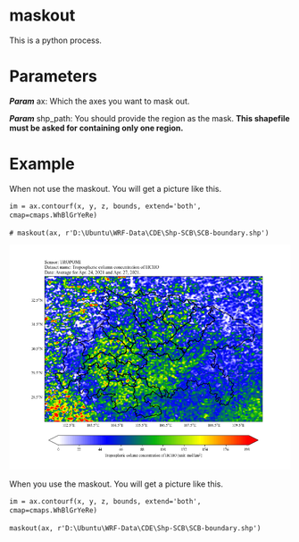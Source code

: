 # maskout

This is a python process.

# Parameters 

***Param*** ax: Which the axes you want to mask out.

***Param*** shp_path: You should provide the region as the mask. **This shapefile must be asked for containing only one region.**

# Example

When not use the maskout. You will get a picture like this.

```
im = ax.contourf(x, y, z, bounds, extend='both', cmap=cmaps.WhBlGrYeRe)

# maskout(ax, r'D:\Ubuntu\WRF-Data\CDE\Shp-SCB\SCB-boundary.shp')
```

![image](https://github.com/cuitwhf/maskout/blob/main/WithoutMaskout.png)

When you use the maskout. You will get a picture like this.

```
im = ax.contourf(x, y, z, bounds, extend='both', cmap=cmaps.WhBlGrYeRe)

maskout(ax, r'D:\Ubuntu\WRF-Data\CDE\Shp-SCB\SCB-boundary.shp')
```


